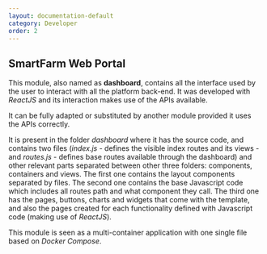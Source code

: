 ```yaml
---
layout: documentation-default
category: Developer
order: 2
---
```


## SmartFarm Web Portal

This module, also named as **dashboard**, contains all the interface used by
the user to interact with all the platform back-end. It was developed with
*ReactJS* and its interaction makes use of the APIs available.

It can be fully adapted or substituted by another module provided it uses the
APIs correctly.

It is present in the folder *dashboard* where it has the source code,
and contains two files (*index.js* - defines the visible index routes and
its views - and *routes.js* - defines base routes available through the
dashboard) and other relevant parts separated between other three folders:
components, containers and views. The first one contains the layout components
separated by files. The second one contains the base Javascript code which
includes all routes path and what component they call. The third one has
the pages, buttons, charts and widgets that come with the template,
and also the pages created for each functionality  defined with Javascript
code (making use of *ReactJS*).

This module is seen as a multi-container application with one single file
based on *Docker Compose*.
